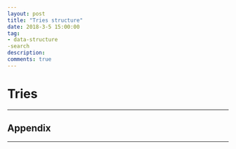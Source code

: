```yaml
---
layout: post
title: "Tries structure"
date: 2018-3-5 15:00:00
tag:
- data-structure
-search
description:
comments: true
---
```


# Tries
<hr />

## Appendix

<hr />
